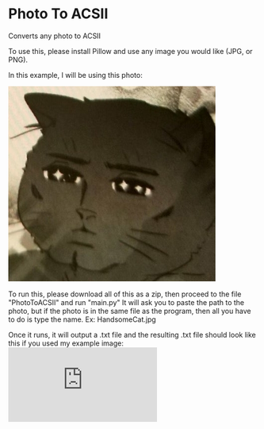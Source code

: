 # Photo To ACSII
 Converts any photo to ACSII

To use this, please install Pillow and use any image you would like (JPG, or PNG).

In this example, I will be using this photo:


![alt text](https://github.com/footloops/Photo-To-ACSII/blob/main/PhotoToACSII/HandsomeCat.jpg)


To run this, please download all of this as a zip, then proceed to the file "PhotoToACSII" and run "main.py"
It will ask you to paste the path to the photo, but if the photo is in the same file as the program, then all you have to do is type the name. Ex: HandsomeCat.jpg

Once it runs, it will output a .txt file and the resulting .txt file should look like this if you used my example image:
![Click Me!](https://github.com/footloops/Photo-To-ACSII/blob/main/PhotoToACSII/ascii_image.txt)
